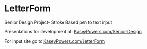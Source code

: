 # LetterForm
Senior Design Project- Stroke Based pen to text input

Presentations for development at:
[KaseyPowers.com/Senior-Design](KaseyPowers.com/Senior-Design)

For input site go to 
[KaseyPowers.com/LetterForm](KaseyPowers.com/LetterForm)
